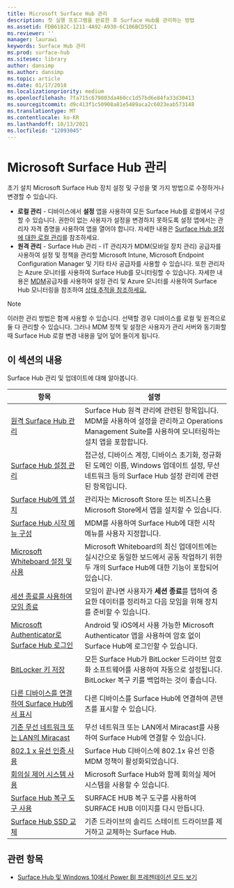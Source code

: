 ```yaml
---
title: Microsoft Surface Hub 관리
description: 첫 실행 프로그램을 완료한 후 Surface Hub를 관리하는 방법
ms.assetid: FDB6182C-1211-4A92-A930-6C106BCD5DC1
ms.reviewer: ''
manager: laurawi
keywords: Surface Hub 관리
ms.prod: surface-hub
ms.sitesec: library
author: dansimp
ms.author: dansimp
ms.topic: article
ms.date: 01/17/2018
ms.localizationpriority: medium
ms.openlocfilehash: 7fa715c679803da460cc1d57bd6e84fa33d30413
ms.sourcegitcommit: d9c413f1c50908a81e5489aca2c6023eab573148
ms.translationtype: MT
ms.contentlocale: ko-KR
ms.lasthandoff: 10/13/2021
ms.locfileid: "12093045"
---
```

# <a name="manage-microsoft-surface-hub"></a>Microsoft Surface Hub 관리

초기 설치 Microsoft Surface Hub 장치 설정 및 구성을 몇 가지 방법으로 수정하거나 변경할 수 있습니다.

- **로컬 관리** - 디바이스에서 **설정** 앱을 사용하여 모든 Surface Hub를 로컬에서 구성할 수 있습니다. 권한이 없는 사용자가 설정을 변경하지 못하도록 설정 앱에서는 관리자 자격 증명을 사용하여 앱을 열어야 합니다. 자세한 내용은 [Surface Hub 설정에 대한 로컬 관리](local-management-surface-hub-settings.md)를 참조하세요.
- **원격 관리** - Surface Hub 관리 - IT 관리자가 MDM(모바일 장치 관리) 공급자를 사용하여 설정 및 정책을 관리할 Microsoft Intune, Microsoft Endpoint Configuration Manager 및 기타 타사 공급자를 사용할 수 있습니다. 또한 관리자는 Azure 모니터를 사용하여 Surface Hub를 모니터링할 수 있습니다.  자세한 내용은 [MDM](manage-settings-with-mdm-for-surface-hub.md)공급자를 사용하여 설정 관리 및 Azure 모니터를 사용하여 Surface Hub 모니터링을 참조하여 [상태 추적을 참조하세요.](/azure/azure-monitor/insights/surface-hubs) 

> [!NOTE]
> 이러한 관리 방법은 함께 사용할 수 있습니다. 선택할 경우 디바이스를 로컬 및 원격으로 둘 다 관리할 수 있습니다. 그러나 MDM 정책 및 설정은 사용자가 관리 서버와 동기화할 때 Surface Hub 로컬 변경 내용을 덮어 덮어 들이게 됩니다. 

## <a name="in-this-section"></a>이 섹션의 내용

Surface Hub 관리 및 업데이트에 대해 알아봅니다.

| 항목 | 설명 |
| ----- | ----------- |
| [원격 Surface Hub 관리](remote-surface-hub-management.md) |Surface Hub 원격 관리에 관련된 항목입니다. MDM을 사용하여 설정을 관리하고 Operations Management Suite를 사용하여 모니터링하는 설치 앱을 포함합니다. |
| [Surface Hub 설정 관리](manage-surface-hub-settings.md) |접근성, 디바이스 계정, 디바이스 초기화, 정규화된 도메인 이름, Windows 업데이트 설정, 무선 네트워크 등의 Surface Hub 설정 관리에 관련된 항목입니다. |
| [Surface Hub에 앱 설치](install-apps-on-surface-hub.md) | 관리자는 Microsoft Store 또는 비즈니스용 Microsoft Store에서 앱을 설치할 수 있습니다.|
[Surface Hub 시작 메뉴 구성](surface-hub-start-menu.md) | MDM를 사용하여 Surface Hub에 대한 시작 메뉴를 사용자 지정합니다.
| [Microsoft Whiteboard 설정 및 사용](whiteboard-collaboration.md)  | Microsoft Whiteboard의 최신 업데이트에는 실시간으로 동일한 보드에서 공동 작업하기 위한 두 개의 Surface Hub에 대한 기능이 포함되어 있습니다.   |
| [세션 종료를 사용하여 모임 종료](finishing-your-surface-hub-meeting.md) | 모임이 끝나면 사용자가 **세션 종료**를 탭하여 중요한 데이터를 정리하고 다음 모임을 위해 장치를 준비할 수 있습니다.|
| [Microsoft Authenticator로 Surface Hub 로그인](surface-hub-authenticator-app.md) | Android 및 iOS에서 사용 가능한 Microsoft Authenticator 앱을 사용하여 암호 없이 Surface Hub에 로그인할 수 있습니다.   |
| [BitLocker 키 저장](save-bitlocker-key-surface-hub.md) | 모든 Surface Hub가 BitLocker 드라이브 암호화 소프트웨어를 사용하여 자동으로 설정됩니다. BitLocker 복구 키를 백업하는 것이 좋습니다.|
| [다른 디바이스를 연결하여 Surface Hub에서 표시](connect-and-display-with-surface-hub.md) | 다른 디바이스를 Surface Hub에 연결하여 콘텐츠를 표시할 수 있습니다.|
| [기존 무선 네트워크 또는 LAN의 Miracast](miracast-over-infrastructure.md) | 무선 네트워크 또는 LAN에서 Miracast를 사용하여 Surface Hub에 연결할 수 있습니다. |
 [802.1 x 유선 인증 사용](enable-8021x-wired-authentication.md) | Surface Hub 디바이스에 802.1x 유선 인증 MDM 정책이 활성화되었습니다. 
| [회의실 제어 시스템 사용](use-room-control-system-with-surface-hub.md) | Microsoft Surface Hub와 함께 회의실 제어 시스템을 사용할 수 있습니다.|
[Surface Hub 복구 도구 사용](surface-hub-recovery-tool.md) | SURFACE HUB 복구 도구를 사용하여 SURFACE HUB 이미지를 다시 만듭니다.
[Surface Hub SSD 교체](surface-hub-ssd-replacement.md) | 기존 드라이브의 솔리드 스테이트 드라이브를 제거하고 교체하는 Surface Hub.

## <a name="related-topics"></a>관련 항목

- [Surface Hub 및 Windows 10에서 Power BI 프레젠테이션 모드 보기](https://powerbi.microsoft.com/documentation/powerbi-mobile-win10-app-presentation-mode/)
